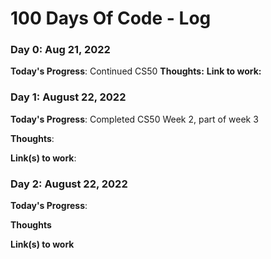# 100 Days Of Code - Log

### Day 0: Aug 21, 2022

**Today's Progress**: Continued CS50
**Thoughts:** 
**Link to work:** 

### Day 1: August 22, 2022

**Today's Progress**: Completed CS50 Week 2, part of week 3

**Thoughts**: 

**Link(s) to work**:

### Day 2: August 22, 2022

**Today's Progress**: 

**Thoughts** 

**Link(s) to work**

